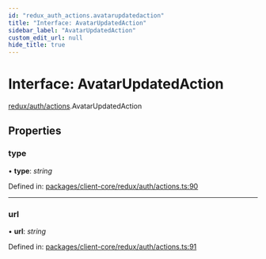 ```yaml
---
id: "redux_auth_actions.avatarupdatedaction"
title: "Interface: AvatarUpdatedAction"
sidebar_label: "AvatarUpdatedAction"
custom_edit_url: null
hide_title: true
---
```


# Interface: AvatarUpdatedAction

[redux/auth/actions](../modules/redux_auth_actions.md).AvatarUpdatedAction

## Properties

### type

• **type**: *string*

Defined in: [packages/client-core/redux/auth/actions.ts:90](https://github.com/xr3ngine/xr3ngine/blob/66a84a950/packages/client-core/redux/auth/actions.ts#L90)

___

### url

• **url**: *string*

Defined in: [packages/client-core/redux/auth/actions.ts:91](https://github.com/xr3ngine/xr3ngine/blob/66a84a950/packages/client-core/redux/auth/actions.ts#L91)
